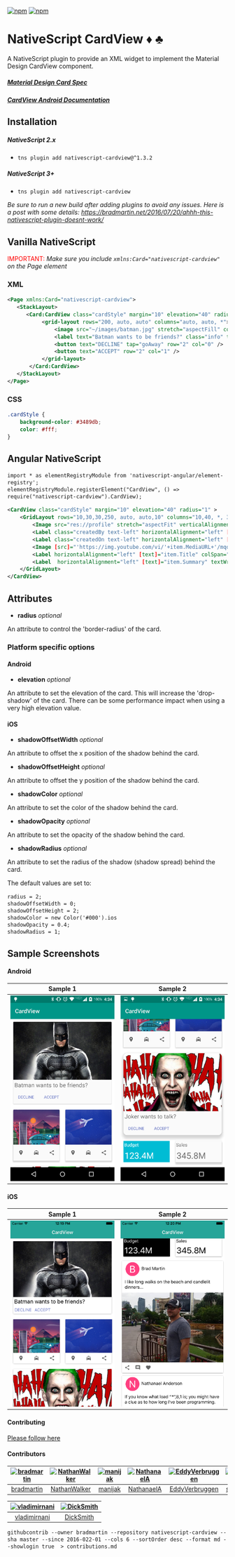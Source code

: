 ﻿[![npm](https://img.shields.io/npm/v/nativescript-cardview.svg)](https://www.npmjs.com/package/nativescript-cardview)
[![npm](https://img.shields.io/npm/dt/nativescript-cardview.svg?label=npm%20downloads)](https://www.npmjs.com/package/nativescript-cardview)

# NativeScript CardView :diamonds: :clubs:

A NativeScript plugin to provide an XML widget to implement the Material Design CardView component.

##### [Material Design Card Spec](https://www.google.com/design/spec/components/cards.html)
##### [CardView Android Documentation](http://developer.android.com/intl/zh-tw/reference/android/support/v7/widget/CardView.html)


## Installation

##### NativeScript 2.x
- `tns plugin add nativescript-cardview@^1.3.2`

##### NativeScript 3+
- `tns plugin add nativescript-cardview`

*Be sure to run a new build after adding plugins to avoid any issues. Here is a post with some details: https://bradmartin.net/2016/07/20/ahhh-this-nativescript-plugin-doesnt-work/*
  
## Vanilla NativeScript

 <span style="color:red">IMPORTANT: </span>*Make sure you include `xmlns:Card="nativescript-cardview"` on the Page element*

### XML
```XML
<Page xmlns:Card="nativescript-cardview">
   <StackLayout>     
      <Card:CardView class="cardStyle" margin="10" elevation="40" radius="5">
           <grid-layout rows="200, auto, auto" columns="auto, auto, *">
               <image src="~/images/batman.jpg" stretch="aspectFill" colSpan="3" row="0" />
               <label text="Batman wants to be friends?" class="info" textWrap="true" row="1" colSpan="3" />          
               <button text="DECLINE" tap="goAway" row="2" col="0" />
               <button text="ACCEPT" row="2" col="1" />
           </grid-layout>
       </Card:CardView>
   </StackLayout>
</Page>
```

### CSS
```CSS
.cardStyle {
    background-color: #3489db;
    color: #fff;
}
```


## Angular NativeScript

```TS
import * as elementRegistryModule from 'nativescript-angular/element-registry';
elementRegistryModule.registerElement("CardView", () => require("nativescript-cardview").CardView);
```

```XML
<CardView class="cardStyle" margin="10" elevation="40" radius="1" >
	<GridLayout rows="10,30,30,250, auto, auto,10" columns="10,40, *, 30,10">
		<Image src="res://profile" stretch="aspectFit" verticalAlignment="stretch" col="1" row="1" rowSpan="2"></Image>
		<Label class="createdBy text-left" horizontalAlignment="left" [text]="item.CreatedBy" row="1" col="2" textWrap="true"></Label>
		<Label class="createdOn text-left" horizontalAlignment="left" [text]="item.UpdatedDate" row="2" col="2"></Label>
		<Image [src]="'https://img.youtube.com/vi/'+item.MediaURL+'/mqdefault.jpg'" stretch="aspectFit" colSpan="3" col="1" row="3"></Image>
		<Label horizontalAlignment="left" [text]="item.Title" colSpan="3" row="4" textWrap="true" col="1"></Label>
		<Label  horizontalAlignment="left" [text]="item.Summary" textWrap="true" col="1" row="5" colSpan="3"></Label>
	</GridLayout>
</CardView>
```

## Attributes

* **radius** *optional*

An attribute to control the 'border-radius' of the card.

### Platform specific options

#### Android

* **elevation** *optional*

 An attribute to set the elevation of the card. This will increase the 'drop-shadow' of the card.
There can be some performance impact when using a very high elevation value.

#### iOS

* **shadowOffsetWidth** *optional*

An attribute to offset the x position of the shadow behind the card.
 
* **shadowOffsetHeight** *optional*

An attribute to offset the y position of the shadow behind the card.

* **shadowColor** *optional*

An attribute to set the color of the shadow behind the card.

* **shadowOpacity** *optional*

An attribute to set the opacity of the shadow behind the card.

* **shadowRadius** *optional*

An attribute to set the radius of the shadow (shadow spread) behind the card.

The default values are set to:
``` 
radius = 2;
shadowOffsetWidth = 0;
shadowOffsetHeight = 2;
shadowColor = new Color('#000').ios
shadowOpacity = 0.4;
shadowRadius = 1;
```

## Sample Screenshots

#### Android

Sample 1 |  Sample 2
-------- | ---------
![Sample1](screenshots/sample_card1.png) | ![Sample2](screenshots/sample_card2.png)


#### iOS

Sample 1 |  Sample 2
-------- | ---------
![Sample1](screenshots/sample_card1_ios.png) | ![Sample2](screenshots/sample_card3_ios.png)


#### Contributing
[Please follow here](https://github.com/bradmartin/nativescript-cardview/blob/master/CONTRIBUTING.md)

#### Contributors

[<img alt="bradmartin" src="https://avatars3.githubusercontent.com/u/6006148?v=3&s=117" width="117">](https://github.com/bradmartin) |[<img alt="NathanWalker" src="https://avatars1.githubusercontent.com/u/457187?v=3&s=117" width="117">](https://github.com/NathanWalker) |[<img alt="manijak" src="https://avatars3.githubusercontent.com/u/3605066?v=3&s=117" width="117">](https://github.com/manijak) |[<img alt="NathanaelA" src="https://avatars0.githubusercontent.com/u/850871?v=3&s=117" width="117">](https://github.com/NathanaelA) |[<img alt="EddyVerbruggen" src="https://avatars2.githubusercontent.com/u/1426370?v=3&s=117" width="117">](https://github.com/EddyVerbruggen) |[<img alt="sis0k0" src="https://avatars1.githubusercontent.com/u/7893485?v=3&s=117" width="117">](https://github.com/sis0k0) |
:---: |:---: |:---: |:---: |:---: |:---: |
[bradmartin](https://github.com/bradmartin) |[NathanWalker](https://github.com/NathanWalker) |[manijak](https://github.com/manijak) |[NathanaelA](https://github.com/NathanaelA) |[EddyVerbruggen](https://github.com/EddyVerbruggen) |[sis0k0](https://github.com/sis0k0) |

[<img alt="vladimirnani" src="https://avatars0.githubusercontent.com/u/3397077?v=3&s=117" width="117">](https://github.com/vladimirnani) |[<img alt="DickSmith" src="https://avatars0.githubusercontent.com/u/6675511?v=3&s=117" width="117">](https://github.com/DickSmith) |
:---: |:---: |
[vladimirnani](https://github.com/vladimirnani) |[DickSmith](https://github.com/DickSmith) |

```
githubcontrib --owner bradmartin --repository nativescript-cardview --sha master --since 2016-022-01 --cols 6 --sortOrder desc --format md --showlogin true  > contributions.md
```
